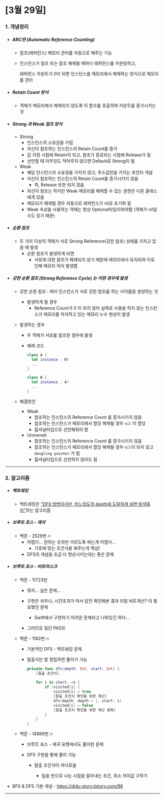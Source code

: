 # [3월 29일]

### 1. 개념정리

- ##### ARC란 (Automatic Reference Counting)

  - 참조(레퍼런스) 메모리 관리를 자동으로 해주는 기능

  - 인스턴스가 참조 또는 참조 해제될 때마다 레퍼런스를 카운팅하고,

    레퍼런스 카운트가 0이 되면 인스턴스를 메모리에서 해제하는 방식으로 메모리를 관리



- ##### Retain Count 방식

  - 객체가 메모리에서 해제되지 않도록 이 함수를 호출하여 카운트를 증가시키는것



- ##### Strong 과 Weak 참조 방식

  - Strong
    - 인스턴스의 소유권을 가짐
    - 자신이 참조하는 인스턴스의 Retain Count를 증가
    - 값 지정 시점에 Retain이 되고, 참조가 종료되는 시점에 Release가 됨
    - 선언할 때 아무것도 적어주지 않으면 Default로 Strong이 됨
  - Weak
    - 해당 인스턴스의 소유권을 가지지 않고, 주소값만을 가지는 포인터 개념
    - 자신이 참조하는 인스턴스의 Retain Count를 증가시키지 않음
      - 즉, Release 또한 되지 않음
    - 자신이 참조는 하지만 Weak 메모리를 해제할 수 있는 권한은 다른 클래스에게 있음
    - 메모리가 해제될 경우 자동으로 레퍼런스가 nil로 초기화 됨
    - Weak 속성을 사용하는 객체는 항상 Optional타입이여야함 (객체가 nil일 수도 있기 때문)



- ##### 순환 참조

  - 두 가지 이상의 객체가 서로 Strong Reference(강한 참조) 상태를 가지고 있을 때 발생
    - 순환 참조가 발생하게 되면 
      - 서로에 대한 참조가 해제되지 않기 때문에 메모리에서 유지되며 이로 인해 메모리 릭이 발생함



- ##### 강한 순환 참조 (Strong Reference Cycle) 는 어떤 경우에 발생

  - 강한 순환 참조 : 여러 인스턴스가 서로 강한 참조를 하는 사이클을 생성하는 것

    - 발생하게 될 경우
      - Reference Count가 0 이 되지 않아 
        실제로 사용을 하지 않는 인스턴스가 메모리를 차지하고 있는 메모리 누수 현상이 발생

  - 발생하는 경우

    - 두 객체가 서로를 참조한 경우에 발생

    - 예제 코드

      ```swift
      class A { 
      	let instance : B?
        ...
      }
      
      class B {
      	let instance : A?
      	...    
      }
      ```

  - 해결방안

    - Weak
      - 참조하는 인스턴스의 Reference Count 를 증가시키지 않음
      - 참조하는 인스턴스가 메모리에서 할당 해제될 경우 `nil` 이 할당
      - 옵셔널타입으로 선언해줘야 함
    - Unowned
      - 참조하는 인스턴스의 Reference Count 를 증가시키지 않음
      - 참조하는 인스턴스가 메모리에서 할당 해제될 경우 `nil`이 되지 않고 `dangling pointer` 가 됨
      - 옵셔널타입으로 선언하지 않아도 됨



***

### 2. 알고리즘

- ##### 백트래킹
  
  - 백트래킹은 <u>"DFS 방법이지만, 어느정도의 depth에 도달하게 되면 탐색중지"</u>하는 알고리즘
- ##### 브루트 포스 - 재귀
  
  - 백준 - 2529번 🔥
    - 어렵다... 원하는 숫자만 거르도록 짜는게 어렵다...
      - 기호에 맞는 조건식을 짜주는게 핵심!
    - DFS의 개념을 조금 더 향상시키는데는 좋은 문제


- ##### 브루트 포스 - 비트마스크


    - 백준 - 11723번


        - 뭐지... 싶은 문제...
        - 구현은 쉬우나, 시간초과가 떠서 답안 확인해본 결과 리얼 비트계산? 이 필요했던 문제

            - Swift에서 구현하기 어려운 문제라고 나와있긴 하다...

        - 그러므로 일단 PASS!

    - 백준 - 1182번 🔥


        - 기본적인 DFS - 백트래킹 문제

        - 탈출식만 잘 정립하면 풀이가 가능

            ```swift
            private func dfs(depth: Int, start: Int) {
                [탈출 조건식]
              
                for i in start..<n {
                    if !visited[i] {
                        visited[i] = true
                      	[탈출 조건식 확인을 위한 계산]
                        dfs(depth: depth + 1, start: i)
                        visited[i] = false
                      	[탈출 조건식 확인을 위한 계산 원복]
                    }
                }
            }
            ```

    - 백준 - 14889번 🔥


        - 브루트 포스 - 재귀 유형에서도 풀이한 문제
        - DFS 구현을 통해 풀이 가능

          - 탈출 조건식이 까다로움

              - 팀을 반으로 나눈 시점을 알아내는 조건, 최소 차이값 구하기



- BFS & DFS 기본 개념 - https://didu-story.tistory.com/98



***

